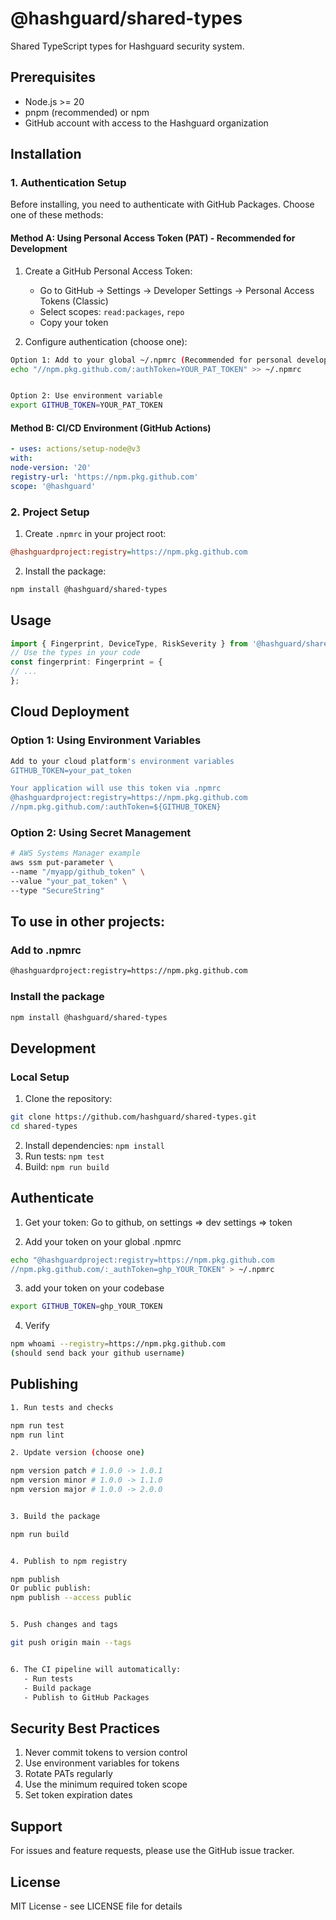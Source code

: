 # @hashguard/shared-types

Shared TypeScript types for Hashguard security system.


## Prerequisites

- Node.js >= 20
- pnpm (recommended) or npm
- GitHub account with access to the Hashguard organization


## Installation

### 1. Authentication Setup

Before installing, you need to authenticate with GitHub Packages. Choose one of these methods:

#### Method A: Using Personal Access Token (PAT) - Recommended for Development

1. Create a GitHub Personal Access Token:
   - Go to GitHub → Settings → Developer Settings → Personal Access Tokens (Classic)
   - Select scopes: `read:packages`, `repo`
   - Copy your token

2. Configure authentication (choose one):
```bash
Option 1: Add to your global ~/.npmrc (Recommended for personal development)
echo "//npm.pkg.github.com/:authToken=YOUR_PAT_TOKEN" >> ~/.npmrc


Option 2: Use environment variable
export GITHUB_TOKEN=YOUR_PAT_TOKEN
```

#### Method B: CI/CD Environment (GitHub Actions)

```yaml
- uses: actions/setup-node@v3
with:
node-version: '20'
registry-url: 'https://npm.pkg.github.com'
scope: '@hashguard'
```

### 2. Project Setup

1. Create `.npmrc` in your project root:
```ini
@hashguardproject:registry=https://npm.pkg.github.com
```


2. Install the package:
```bash
npm install @hashguard/shared-types
```

## Usage

```typescript
import { Fingerprint, DeviceType, RiskSeverity } from '@hashguard/shared-types';
// Use the types in your code
const fingerprint: Fingerprint = {
// ...
};
```

## Cloud Deployment

### Option 1: Using Environment Variables
```bash
Add to your cloud platform's environment variables
GITHUB_TOKEN=your_pat_token

Your application will use this token via .npmrc
@hashguardproject:registry=https://npm.pkg.github.com
//npm.pkg.github.com/:authToken=${GITHUB_TOKEN}
```
### Option 2: Using Secret Management
```bash
# AWS Systems Manager example
aws ssm put-parameter \
--name "/myapp/github_token" \
--value "your_pat_token" \
--type "SecureString"
```

## To use in other projects:

### Add to .npmrc
```bash
@hashguardproject:registry=https://npm.pkg.github.com
```

### Install the package
```bash
npm install @hashguard/shared-types
```

## Development

### Local Setup

1. Clone the repository:
```bash
git clone https://github.com/hashguard/shared-types.git
cd shared-types
```

2. Install dependencies: `npm install`
3. Run tests: `npm test`
4. Build: `npm run build`


## Authenticate

1. Get your token:
Go to github, on settings => dev settings => token

2. Add your token on your global .npmrc
```bash
echo "@hashguardproject:registry=https://npm.pkg.github.com 
//npm.pkg.github.com/:_authToken=ghp_YOUR_TOKEN" > ~/.npmrc
```
3. add your token on your codebase
```bash
export GITHUB_TOKEN=ghp_YOUR_TOKEN
```

4. Verify
```bash
npm whoami --registry=https://npm.pkg.github.com
(should send back your github username)
```

## Publishing

```bash
1. Run tests and checks

npm run test
npm run lint

2. Update version (choose one)

npm version patch # 1.0.0 -> 1.0.1
npm version minor # 1.0.0 -> 1.1.0
npm version major # 1.0.0 -> 2.0.0


3. Build the package

npm run build


4. Publish to npm registry

npm publish
Or public publish:
npm publish --access public


5. Push changes and tags

git push origin main --tags


6. The CI pipeline will automatically:
   - Run tests
   - Build package
   - Publish to GitHub Packages
```

## Security Best Practices

1. Never commit tokens to version control
2. Use environment variables for tokens
3. Rotate PATs regularly
4. Use the minimum required token scope
5. Set token expiration dates

## Support

For issues and feature requests, please use the GitHub issue tracker.

## License

MIT License - see LICENSE file for details
